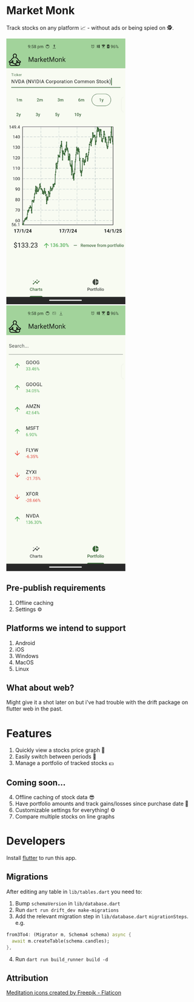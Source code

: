 # Market Monk

Track stocks on any platform 📈 - without ads or being spied on 🕵️.

<p float="left">
    <img src="docs/screenshot1.jpg" height="700"/>
    <img src="docs/screenshot2.jpg" height="700"/>
</p>

## Pre-publish requirements

1. Offline caching
2. Settings ⚙️

## Platforms we intend to support

1. Android
2. iOS
3. Windows
4. MacOS
5. Linux

## What about web?

Might give it a shot later on but i've had trouble with the drift package on flutter web in the past.

# Features

1. Quickly view a stocks price graph 🤑
2. Easily switch between periods 📅
3. Manage a portfolio of tracked stocks 💵

## Coming soon...

4. Offline caching of stock data 😎
5. Have portfolio amounts and track gains/losses since purchase date 🍰
6. Customizable settings for everything! ⚙️
7. Compare multiple stocks on line graphs

# Developers

Install [flutter](https://docs.flutter.dev/get-started/install) to run this app.

## Migrations

After editing any table in `lib/tables.dart` you need to:

1. Bump `schemaVersion` in `lib/database.dart`
2. Run `dart run drift_dev make-migrations`
3. Add the relevant migration step in `lib/database.dart` `migrationSteps`.
   e.g.

```dart
from3To4: (Migrator m, Schema4 schema) async {
  await m.createTable(schema.candles);
},
```

4. Run `dart run build_runner build -d`

## Attribution

<a href="https://www.flaticon.com/free-icons/meditation" title="meditation icons">Meditation icons created by Freepik - Flaticon</a>
